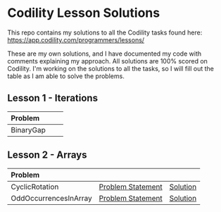 # Codility Lesson Solutions

This repo contains my solutions to all the Codility tasks found here:
https://app.codility.com/programmers/lessons/

These are my own solutions, and I have documented my code with comments explaining my approach. All solutions are 100% scored on Codility. I'm working on the solutions to all the tasks, so I will fill out the table as I am able to solve the problems.
 
## Lesson 1 - Iterations
| Problem  |  | |
| :---         |     :---:      |     :---:      |
| BinaryGap |  |  |
 
## Lesson 2 - Arrays
| Problem  |  | |
| :---         |     :---:      |     :---:      |
| CyclicRotation | [Problem Statement](https://github.com/kevalex10/Codility-Lesson-Solutions/blob/main/Lesson%202%20-%20Arrays/CyclicRotation.md) | [Solution](https://github.com/kevalex10/Codility-Lesson-Solutions/blob/main/Lesson%202%20-%20Arrays/CyclicRotation.cs)  |
| OddOccurrencesInArray | [Problem Statement](https://github.com/kevalex10/Codility-Lesson-Solutions/blob/main/Lesson%202%20-%20Arrays/OddOccurrencesInArray.md) | [Solution](https://github.com/kevalex10/Codility-Lesson-Solutions/blob/main/Lesson%202%20-%20Arrays/OddOccurrencesInArray.cs)  |
